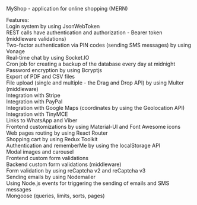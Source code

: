 MyShop - application for online shopping (MERN)

Features:  
Login system by using JsonWebToken  
REST calls have authentication and authorization - Bearer token (middleware validations)  
Two-factor authentication via PIN codes (sending SMS messages) by using Vonage  
Real-time chat by using Socket.IO  
Cron job for creating a backup of the database every day at midnight  
Password encryption by using Bcryptjs  
Export of PDF and CSV files  
File upload (single and multiple - the Drag and Drop API) by using Multer (middleware)  
Integration with Stripe  
Integration with PayPal  
Integration with Google Maps (coordinates by using the Geolocation API)  
Integration with TinyMCE  
Links to WhatsApp and Viber  
Frontend customizations by using Material-UI and Font Awesome icons  
Web pages routing by using React Router  
Shopping cart by using Redux Toolkit  
Authentication and rememberMe by using the localStorage API  
Modal images and carousel   
Frontend custom form validations  
Backend custom form validations (middleware)  
Form validation by using reCaptcha v2 and reCaptcha v3  
Sending emails by using Nodemailer  
Using Node.js events for triggering the sending of emails and SMS messages  
Mongoose (queries, limits, sorts, pages)
